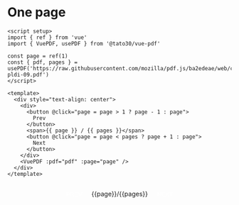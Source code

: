 # One page

```vue
<script setup>
import { ref } from 'vue'
import { VuePDF, usePDF } from '@tato30/vue-pdf'

const page = ref(1)
const { pdf, pages } = usePDF('https://raw.githubusercontent.com/mozilla/pdf.js/ba2edeae/web/compressed.tracemonkey-pldi-09.pdf')
</script>

<template>
  <div style="text-align: center">
    <div>
      <button @click="page = page > 1 ? page - 1 : page">
        Prev
      </button>
      <span>{{ page }} / {{ pages }}</span>
      <button @click="page = page < pages ? page + 1 : page">
        Next
      </button>
    </div>
    <VuePDF :pdf="pdf" :page="page" />
  </div>
</template>
```
<script setup>
import { ref } from 'vue'
import { VuePDF, usePDF } from '@tato30/vue-pdf';

const page = ref(1)
const { pdf, pages } = usePDF('https://raw.githubusercontent.com/mozilla/pdf.js/ba2edeae/web/compressed.tracemonkey-pldi-09.pdf')
</script>

<div style='text-align: center'>
    <div>
      <button class="button-example" @click="page = page > 1? page - 1 : page">PREV</button>
      <span>{{page}}/{{pages}}</span>
      <button class="button-example" @click="page = page < pages? page + 1 : page">NEXT</button>
    </div>
    <VuePDF :pdf="pdf" :page="page" />
</div>

<style>
.button-example {
  background-color: var(--c-brand);
  color: white;
  padding: 10px;
  margin: 7px;
  border-radius: 2px;
  border: none;
}
</style>